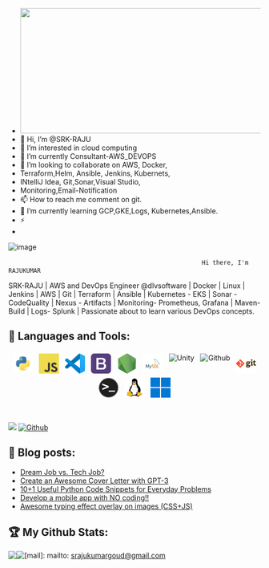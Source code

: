 -  <img src="https://images.unsplash.com/photo-1502945015378-0e284ca1a5be?ixlib=rb-4.0.3&ixid=MnwxMjA3fDB8MHxwaG90by1wYWdlfHx8fGVufDB8fHx8&auto=format&fit=crop&w=870&q=80" width="1250" height="250">
- 👋 Hi, I’m @SRK-RAJU 
- 👀 I’m interested in cloud computing
- 🌱 I’m currently Consultant-AWS_DEVOPS
- 💞️ I’m looking to collaborate on AWS, Docker,  
- Terraform,Helm, Ansible, Jenkins, Kubernets,            
- INtelliJ Idea, Git,Sonar,Visual Studio,
-  Monitoring,Email-Notification
- 📫 How to reach me comment on git.
- 🔭 I’m currently learning GCP,GKE,Logs, Kubernetes,Ansible.
- ⚡
- 
![image](https://user-images.githubusercontent.com/97968060/229706856-88700f81-0567-4bb5-8cd0-5cc56a62dce6.png)

                                                          Hi there, I'm RAJUKUMAR
SRK-RAJU | AWS and DevOps Engineer @dlvsoftware | Docker | Linux | Jenkins | AWS | Git | Terraform | Ansible | Kubernetes - EKS | Sonar - CodeQuality |
Nexus - Artifacts | Monitoring- Prometheus, Grafana | Maven- Build | Logs- Splunk | 
Passionate about to learn various DevOps concepts.

<!---
SRK-RAJU/SRK-RAJU is a ✨ special ✨ repository because its `README.md` (this file) appears on your GitHub profile.
You can click the Preview link to take a look at your changes.
--->



## 🧰 Languages and Tools:
<p align="center">
<img src="https://raw.githubusercontent.com/github/explore/80688e429a7d4ef2fca1e82350fe8e3517d3494d/topics/python/python.png" alt="Python" height="40" style="vertical-align:top; margin:4px">
<img src="https://raw.githubusercontent.com/github/explore/80688e429a7d4ef2fca1e82350fe8e3517d3494d/topics/javascript/javascript.png" alt="Javascript" height="40" style="vertical-align:top; margin:4px">
<img src="https://raw.githubusercontent.com/github/explore/80688e429a7d4ef2fca1e82350fe8e3517d3494d/topics/visual-studio-code/visual-studio-code.png" alt="VS Code" height="40" style="vertical-align:top; margin:4px">
<img src="https://raw.githubusercontent.com/github/explore/80688e429a7d4ef2fca1e82350fe8e3517d3494d/topics/bootstrap/bootstrap.png" alt="Bootstrap" height="40" style="vertical-align:top; margin:4px">
<img src="https://raw.githubusercontent.com/github/explore/80688e429a7d4ef2fca1e82350fe8e3517d3494d/topics/nodejs/nodejs.png" alt="NodeJS" height="40" style="vertical-align:top; margin:4px">
<img src="https://raw.githubusercontent.com/github/explore/80688e429a7d4ef2fca1e82350fe8e3517d3494d/topics/mysql/mysql.png" alt="MySQL" height="40" style="vertical-align:top; margin:4px">
 <img src="https://cdn-icons-png.flaticon.com/512/5969/5969346.png" alt="Unity" height="40" style="vertical-align:top; margin:4px">
<img src="https://cdn-icons-png.flaticon.com/512/5968/5968866.png" alt="Github" height="40" style="vertical-align:top; margin:4px">
<img src="https://raw.githubusercontent.com/github/explore/80688e429a7d4ef2fca1e82350fe8e3517d3494d/topics/git/git.png" alt="Git" height="40" style="vertical-align:top; margin:4px">
<img src="https://raw.githubusercontent.com/github/explore/80688e429a7d4ef2fca1e82350fe8e3517d3494d/topics/terminal/terminal.png" alt="Terminal" height="40" style="vertical-align:top; margin:4px">
<img src="https://raw.githubusercontent.com/github/explore/80688e429a7d4ef2fca1e82350fe8e3517d3494d/topics/linux/linux.png" alt="Linux" height="40" style="vertical-align:top; margin:4px" alt="Windows" height="40" style="vertical-align:top; margin:4px">
<img src="https://raw.githubusercontent.com/github/explore/80688e429a7d4ef2fca1e82350fe8e3517d3494d/topics/windows/windows.png" alt="Windows" height="40" style="vertical-align:top; margin:4px">

</p>

<br />


![](https://visitor-badge.laobi.icu/badge?page_id=SRK-RAJU.SRK-RAJU)
[![Github](https://img.shields.io/github/followers/SRK-RAJU?label=Follow&style=social)](https://github.com/SRK-RAJU)

## :blue_book: Blog posts:
<!-- BLOG-POST-LIST:START -->
- [Dream Job vs. Tech Job?](https://dev.to/SRK-RAJU/dream-job-vs-tech-job-5fdj)
- [Create an Awesome Cover Letter with GPT-3](https://dev.to/SRK-RAJU/create-an-awesome-cover-letter-with-gpt-3-4f65)
- [10+1 Useful Python Code Snippets for Everyday Problems](https://dev.to/SRK-RAJU/10-useful-one-liner-python-code-snippets-to-make-your-everyday-coding-useful-javascript-code-snippets-for-common-problems-351)
- [Develop a mobile app with NO coding!!](https://dev.to/SRK-RAJU/develop-a-mobile-app-without-one-line-of-code-oeh)
- [Awesome typing effect overlay on images &lpar;CSS+JS&rpar;](https://dev.to/SRK-RAJU/awesome-typing-effect-overlay-on-images-css-js-2nof)
<!-- BLOG-POST-LIST:END -->

## :trophy: My Github Stats:

<!--
![GitHub stats](https://readme-stats-cfgj2cxdy.vercel.app/api?username=SRK-RAJU&count_private=true&show_icons=true&theme=tokyonight)
![Top Langs](https://readme-stats-cfgj2cxdy.vercel.app/api/top-langs/?username=SRK-RAJU&hide=php&theme=tokyonight)
-->
<div>
<a href="https://github-readme-stats.vercel.app/api?username=SRK-RAJU&theme=tokyonight">
  <img  align="left" src="https://github-readme-stats.vercel.app/api?username=SRK-RAJU&count_private=true&show_icons=true&theme=tokyonight" />
</a>
<a href="https://github-readme-stats.vercel.app/api/top-langs/?username=SRK-RAJU&hide=php&theme=tokyonight">
  <img align="left" src="https://github-readme-stats.vercel.app/api/top-langs/?username=SRK-RAJU&hide=php&theme=tokyonight" />
</a>
</div>


[website]:  https://SRK-RAJU.tech
[linkedin]:  https://linkedin.com/in/SRK-RAJU
[mail]:  mailto: srajukumargoud@gmail.com
